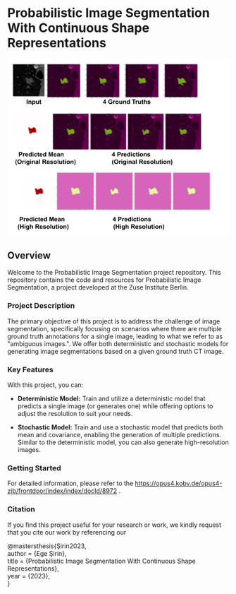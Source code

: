 # Probabilistic Image Segmentation With Continuous Shape Representations

![Example Image](probabilistic_image_seg.png)

## Overview

Welcome to the Probabilistic Image Segmentation project repository. This repository contains the code and resources for Probabilistic Image Segmentation, a project developed at the Zuse Institute Berlin.


### Project Description

The primary objective of this project is to address the challenge of image segmentation, specifically focusing on scenarios where there are multiple ground truth annotations for a single image, leading to what we refer to as "ambiguous images.". We offer both deterministic and stochastic models for generating image segmentations based on a given ground truth CT image.

### Key Features

With this project, you can:

- **Deterministic Model:** Train and utilize a deterministic model that predicts a single image (or generates one) while offering options to adjust the resolution to suit your needs.

- **Stochastic Model:** Train and use a stochastic model that predicts both mean and covariance, enabling the generation of multiple predictions. Similar to the deterministic model, you can also generate high-resolution images.

### Getting Started

For detailed information, please refer to the https://opus4.kobv.de/opus4-zib/frontdoor/index/index/docId/8972 .

### Citation

If you find this project useful for your research or work, we kindly request that you cite our work by referencing our 

@mastersthesis{Şirin2023,<br>
  author      = {Ege Şirin},<br>
  title       = {Probabilistic Image Segmentation With Continuous Shape Representations},<br>
  year        = {2023},<br>
}



